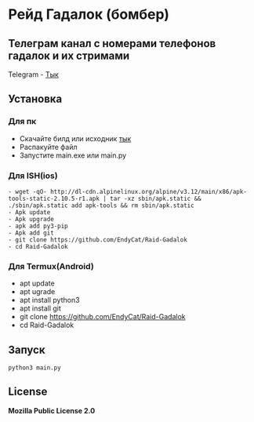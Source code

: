 # **Рейд Гадалок (бомбер)**
## Телеграм канал с номерами телефонов гадалок и их стримами
Telegram - [Тык](https://t.me/rayd_gadalok)

## Установка
### Для пк
- Скачайте билд или исходник [тык](https://github.com/EndyCat/Raid-Gadalok/blob/main/%D0%B1%D0%B8%D0%BB%D0%B4%20%D0%BF%D0%BE%D0%B4%20%D0%BF%D0%BA.zip?raw=true)
- Распакуйте файл
- Запустите main.exe или main.py
### Для ISH(ios)
```
- wget -qO- http://dl-cdn.alpinelinux.org/alpine/v3.12/main/x86/apk-tools-static-2.10.5-r1.apk | tar -xz sbin/apk.static && ./sbin/apk.static add apk-tools && rm sbin/apk.static
- Apk update
- Apk upgrade
- apk add py3-pip
- Apk add git
- git clone https://github.com/EndyCat/Raid-Gadalok
- cd Raid-Gadalok 
```
### Для Termux(Android)
- apt update
- apt ugrade
- apt install python3
- apt install git
- git clone https://github.com/EndyCat/Raid-Gadalok
- cd Raid-Gadalok 

## Запуск
```
python3 main.py
```

## License
**Mozilla Public License 2.0**

